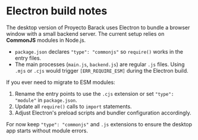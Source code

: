 # Electron build notes

The desktop version of Proyecto Barack uses Electron to bundle a browser window with a small backend server. The current setup relies on **CommonJS** modules in Node.js.

- `package.json` declares `"type": "commonjs"` so `require()` works in the entry files.
- The main processes (`main.js`, `backend.js`) are regular `.js` files. Using `.mjs` or `.cjs` would trigger `[ERR_REQUIRE_ESM]` during the Electron build.

If you ever need to migrate to ESM modules:

1. Rename the entry points to use the `.cjs` extension or set `"type": "module"` in `package.json`.
2. Update all `require()` calls to `import` statements.
3. Adjust Electron's preload scripts and bundler configuration accordingly.

For now keep `"type": "commonjs"` and `.js` extensions to ensure the desktop app starts without module errors.

